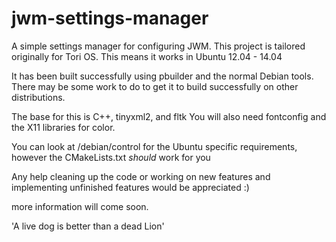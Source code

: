 jwm-settings-manager
====================

A simple settings manager for configuring JWM.
This project is tailored originally for Tori OS.
This means it works in Ubuntu 12.04 - 14.04

It has been built successfully using pbuilder and the normal Debian tools.
There may be some work to do to get it to build successfully on other distributions.

The base for this is C++, tinyxml2, and fltk
You will also need fontconfig and the X11 libraries for color.

You can look at /debian/control for the Ubuntu specific requirements, however the CMakeLists.txt
 *should* work for you
 
 Any help cleaning up the code or working on new features and implementing unfinished features would be appreciated
 :)
 
 more information will come soon.
 
 'A live dog is better than a dead Lion'
